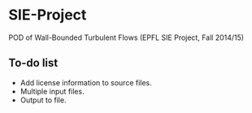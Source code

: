 SIE-Project
===========

POD of Wall-Bounded Turbulent Flows (EPFL SIE Project, Fall 2014/15)


To-do list
----------

* Add license information to source files.
* Multiple input files.
* Output to file.
